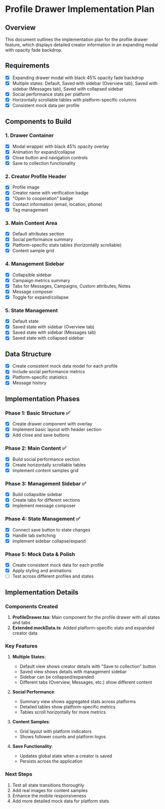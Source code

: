 # Profile Drawer Implementation Plan

## Overview
This document outlines the implementation plan for the profile drawer feature, which displays detailed creator information in an expanding modal with opacity fade backdrop.

## Requirements
- [x] Expanding drawer modal with black 45% opacity fade backdrop
- [x] Multiple states: Default, Saved with sidebar (Overview tab), Saved with sidebar (Messages tab), Saved with collapsed sidebar
- [x] Social performance stats per platform
- [x] Horizontally scrollable tables with platform-specific columns
- [x] Consistent mock data per profile

## Components to Build

### 1. Drawer Container
- [x] Modal wrapper with black 45% opacity overlay
- [x] Animation for expand/collapse
- [x] Close button and navigation controls
- [x] Save to collection functionality

### 2. Creator Profile Header
- [x] Profile image
- [x] Creator name with verification badge
- [x] "Open to cooperation" badge
- [x] Contact information (email, location, phone)
- [x] Tag management

### 3. Main Content Area
- [x] Default attributes section
- [x] Social performance summary
- [x] Platform-specific stats tables (horizontally scrollable)
- [x] Content sample grid

### 4. Management Sidebar
- [x] Collapsible sidebar
- [x] Campaign metrics summary
- [x] Tabs for Messages, Campaigns, Custom attributes, Notes
- [x] Message composer
- [x] Toggle for expand/collapse

### 5. State Management
- [x] Default state
- [x] Saved state with sidebar (Overview tab)
- [x] Saved state with sidebar (Messages tab)
- [x] Saved state with collapsed sidebar

## Data Structure
- [x] Create consistent mock data model for each profile
- [x] Include social performance metrics
- [x] Platform-specific statistics
- [x] Message history

## Implementation Phases

### Phase 1: Basic Structure ✅
- [x] Create drawer component with overlay
- [x] Implement basic layout with header section
- [x] Add close and save buttons

### Phase 2: Main Content ✅
- [x] Build social performance section
- [x] Create horizontally scrollable tables
- [x] Implement content samples grid

### Phase 3: Management Sidebar ✅
- [x] Build collapsible sidebar
- [x] Create tabs for different sections
- [x] Implement message composer

### Phase 4: State Management ✅
- [x] Connect save button to state changes
- [x] Handle tab switching
- [x] Implement sidebar collapse/expand

### Phase 5: Mock Data & Polish
- [x] Create consistent mock data for each profile
- [x] Apply styling and animations
- [ ] Test across different profiles and states

## Implementation Details

### Components Created
1. **ProfileDrawer.tsx**: Main component for the profile drawer with all states and tabs
2. **Extended mockData.ts**: Added platform-specific stats and expanded creator data

### Key Features
1. **Multiple States**:
   - Default view shows creator details with "Save to collection" button
   - Saved view shows details with management sidebar
   - Sidebar can be collapsed/expanded
   - Different tabs (Overview, Messages, etc.) show different content

2. **Social Performance**:
   - Summary view shows aggregated stats across platforms
   - Detailed tables show platform-specific metrics
   - Tables scroll horizontally for more metrics

3. **Content Samples**:
   - Grid layout with platform indicators
   - Shows follower counts and platform logos

4. **Save Functionality**:
   - Updates global state when a creator is saved
   - Persists across the application

### Next Steps
1. Test all state transitions thoroughly
2. Add real images for content samples
3. Enhance the mobile responsiveness
4. Add more detailed mock data for platform stats
